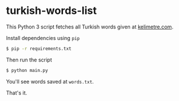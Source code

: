 # turkish-words-list

This Python 3 script fetches all Turkish words given at [kelimetre.com](https://www.kelimetre.com/).

Install dependencies using `pip`

```bash
$ pip -r requirements.txt
```

Then run the script

```bash
$ python main.py
```

You'll see words saved at `words.txt`.

That's it.
